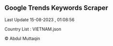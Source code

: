 

## Google Trends Keywords Scraper 
 
Last Update 15-08-2023 , 01:08:56

Country List :
VIETNAM.json



© Abdul Muttaqin 
